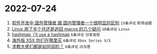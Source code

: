 # 2022-07-24

1. [软件开发中 国外管理者 跟 国内管理者一个很明显的区别](https://www.v2ex.com/t/868301) `15条评论` `职场话题`
1. [Linux 用了半个月还是逃回 macos 的几个疑问](https://www.v2ex.com/t/868307) `10条评论` `Linux`
1. [hashmap, i'll use a hashmap](https://www.v2ex.com/t/868315) `6条评论` `分享发现`
1. [海外版 XSX 你们在哪里买](https://www.v2ex.com/t/868300) `6条评论` `Xbox Series X/S`
1. [求教大佬们都是如何润的？](https://www.v2ex.com/t/868298) `6条评论` `问与答`
